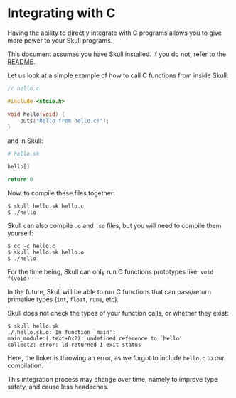 # Integrating with C

Having the ability to directly integrate with C programs allows you to give more power to your Skull programs.

This document assumes you have Skull installed. If you do not, refer to the [README](/#setup).

Let us look at a simple example of how to call C functions from inside Skull:

```c
// hello.c

#include <stdio.h>

void hello(void) {
	puts("hello from hello.c!");
}
```

and in Skull:

```python
# hello.sk

hello[]

return 0
```

Now, to compile these files together:

```
$ skull hello.sk hello.c
$ ./hello
```

Skull can also compile `.o` and `.so` files, but you will need to compile them yourself:

```
$ cc -c hello.c
$ skull hello.sk hello.o
$ ./hello
```

For the time being, Skull can only run C functions prototypes like: `void f(void)`

In the future, Skull will be able to run C functions that can pass/return primative types (`int`, `float`, `rune`, etc).

Skull does not check the types of your function calls, or whether they exist:

```
$ skull hello.sk
./.hello.sk.o: In function `main':
main_module:(.text+0x2): undefined reference to `hello'
collect2: error: ld returned 1 exit status
```

Here, the linker is throwing an error, as we forgot to include `hello.c` to our compilation.

This integration process may change over time, namely to improve type safety, and cause less headaches.